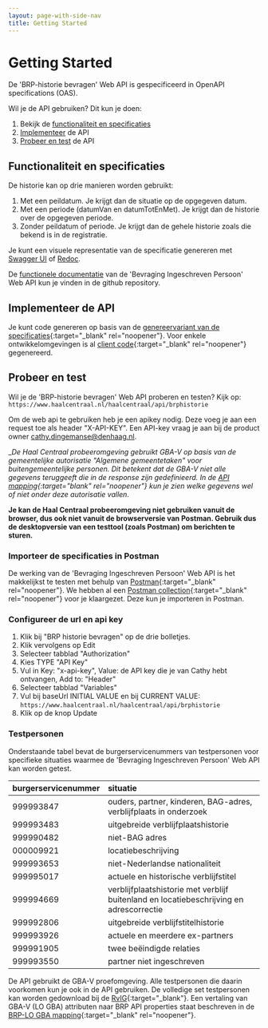 ```yaml
---
layout: page-with-side-nav
title: Getting Started
---
```

# Getting Started

De 'BRP-historie bevragen' Web API is gespecificeerd in OpenAPI specifications (OAS).

Wil je de API gebruiken? Dit kun je doen:

1. Bekijk de [functionaliteit en specificaties](#Functionaliteit-en-specificaties)
2. [Implementeer](#Implementeer-de-API) de API
3. [Probeer en test](#Probeer-en-test) de API

## Functionaliteit en specificaties
De historie kan op drie manieren worden gebruikt:
1. Met een peildatum. Je krijgt dan de situatie op de opgegeven datum.
2. Met een periode (datumVan en datumTotEnMet). Je krijgt dan de historie
over de opgegeven periode.
3. Zonder peildatum of periode. Je krijgt dan de gehele historie zoals die
bekend is in de registratie.

Je kunt een visuele representatie van de specificatie genereren met [Swagger UI](https://vng-realisatie.github.io/Haal-Centraal-BRP-historie-bevragen/swagger-ui) of [Redoc](https://vng-realisatie.github.io/Haal-Centraal-BRP-historie-bevragen/redoc).

De [functionele documentatie](https://vng-realisatie.github.io/Haal-Centraal-BRP-historie-bevragen/features) van de 'Bevraging Ingeschreven Persoon' Web API kun je vinden in de github repository.

## Implementeer de API

Je kunt code genereren op basis van de [genereervariant van de specificaties](https://github.com/VNG-Realisatie/Haal-Centraal-BRP-historie-bevragen/blob/master/specificatie/genereervariant/openapi.yaml){:target="_blank" rel="noopener"}.
Voor enkele ontwikkelomgevingen is al [client code](https://github.com/VNG-Realisatie/Haal-Centraal-BRP-historie-bevragen/tree/master/code){:target="_blank" rel="noopener"} gegenereerd.

## Probeer en test

Wil je de 'BRP-historie bevragen' Web API proberen en testen? Kijk op: `https://www.haalcentraal.nl/haalcentraal/api/brphistorie`

Om de web api te gebruiken heb je een apikey nodig. Deze voeg je aan een request toe als header "X-API-KEY". Een API-key vraag je aan bij de product owner [cathy.dingemanse@denhaag.nl](mailto:cathy.dingemanse@denhaag.nl).

__De Haal Centraal probeeromgeving gebruikt GBA-V op basis van de gemeentelijke autorisatie "Algemene gemeentetaken" voor buitengemeentelijke personen. Dit betekent dat de GBA-V niet alle gegevens teruggeeft die in de response zijn gedefinieerd. In de [API mapping](https://github.com/VNG-Realisatie/Haal-Centraal-BRP-bevragen/blob/master/docs/BRP-LO%20GBA%20mapping.xlsx?raw=true){:target="_blank" rel="noopener"} kun je zien welke gegevens wel of niet onder deze autorisatie vallen.__

__Je kan de Haal Centraal probeeromgeving niet gebruiken vanuit de browser, dus ook niet vanuit de browserversie van Postman. Gebruik dus de desktopversie van een testtool (zoals Postman) om berichten te sturen.__

### Importeer de specificaties in Postman

De werking van de 'Bevraging Ingeschreven Persoon' Web API is het makkelijkst te testen met behulp van [Postman](https://www.getpostman.com/){:target="_blank" rel="noopener"}. We hebben al een [Postman collection](https://github.com/VNG-Realisatie/Haal-Centraal-BRP-historie-bevragen/blob/master/test/BRP-Historie-Bevragen-postman-collection.json){:target="_blank" rel="noopener"} voor je klaargezet. Deze kun je importeren in Postman. 

### Configureer de url en api key

1. Klik bij "BRP historie bevragen" op de drie bolletjes.
2. Klik vervolgens op Edit
3. Selecteer tabblad "Authorization"
4. Kies TYPE "API Key"
5. Vul in Key: "x-api-key", Value: de API key die je van Cathy hebt ontvangen, Add to: "Header"
6. Selecteer tabblad "Variables"
7. Vul bij baseUrl INITIAL VALUE en bij CURRENT VALUE: `https://www.haalcentraal.nl/haalcentraal/api/brphistorie`
8. Klik op de knop Update

### Testpersonen

Onderstaande tabel bevat de burgerservicenummers van testpersonen voor specifieke situaties waarmee de 'Bevraging Ingeschreven Persoon' Web API kan worden getest.

burgerservicenummer | situatie
---------------- | :-------  
999993847 | ouders, partner, kinderen, BAG-adres, verblijfplaats in onderzoek
999993483 | uitgebreide verblijfplaatshistorie
999990482 | niet-BAG adres
000009921 | locatiebeschrijving
999993653 | niet-Nederlandse nationaliteit
999995017 | actuele en historische verblijfstitel
999994669 | verblijfplaatshistorie met verblijf buitenland en locatiebeschrijving en adrescorrectie
999992806 | uitgebreide verblijfstitelhistorie
999993926 | actuele en meerdere ex-partners
999991905 | twee beëindigde relaties
999993550 | partner niet ingeschreven

De API gebruikt de GBA-V proefomgeving. Alle testpersonen die daarin voorkomen kun je ook in de API gebruiken. De volledige set testpersonen kan worden gedownload bij de [RvIG](https://www.rvig.nl/documenten/richtlijnen/2018/09/20/testdataset-persoonslijsten-proefomgevingen-gba-v){:target="_blank"}.
Een vertaling van GBA-V (LO GBA) attributen naar BRP API properties staat beschreven in de [BRP-LO GBA mapping](https://github.com/VNG-Realisatie/Haal-Centraal-BRP-bevragen/blob/master/docs/BRP-LO%20GBA%20mapping.xlsx?raw=true){:target="_blank" rel="noopener"}.
